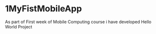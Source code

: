 # 1MyFistMobileApp
As part of First week of Mobile Computing course i have developed Hello World Project

